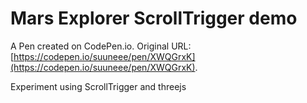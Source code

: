 # Mars Explorer ScrollTrigger demo

A Pen created on CodePen.io. Original URL: [https://codepen.io/suuneee/pen/XWQGrxK](https://codepen.io/suuneee/pen/XWQGrxK).

Experiment using ScrollTrigger and threejs